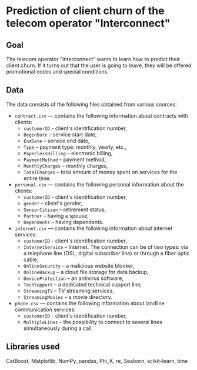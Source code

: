 # Prediction of client churn of the telecom operator "Interconnect"
## Goal
The telecom operator "Interconnect" wants to learn how to predict their client churn. 
If it turns out that the user is going to leave, they will be offered promotional codes and special conditions.
## Data
The data consists of the following files obtained from various sources:
- `contract.csv` — contains the following information about contracts with clients:
  -  `customerID` - client's identification number,
  -  `BeginDate` – service start date,
  -  `EndDate` – service end date,
  -  `Type` – payment type: monthly, yearly, etc.,
  -  `PaperlessBilling` – electronic billing,
  -  `PaymentMethod` – payment method,
  -  `MonthlyCharges` – monthly charges,
  -  `TotalCharges` – total amount of money spent on services for the entire time.
- `personal.csv` —  contains the following personal information about the clients:
  - `customerID` - client's identification number,
  - `gender` – client's gender,
  - `SeniorCitizen` – retirement status,
  - `Partner` – having a spouse,
  - `Dependents` – having dependents.
- `internet.csv` — contains the following information about internet services:
  - `customerID` - client's identification number,
  - `InternetService` – Internet. The connection can be of two types: via a telephone line (DSL, digital subscriber line) or through a fiber optic cable,
  - `OnlineSecurity` – a malicious website blocker,
  - `OnlineBackup` – a cloud file storage for data backup,
  - `DeviceProtection` – an antivirus software,
  - `TechSupport` – a dedicated technical support line,
  - `StreamingTV` – TV streaming services,
  - `StreamingMovies` – a movie directory.
- `phone.csv` — contains the following information about landline communication services:
  - `customerID` - client's identification number,
  - `MultipleLines` – the possibility to connect to several lines simultaneously during a call.
## Libraries used
CatBoost, Matplotlib, NumPy, pandas, Phi_K, re, Seaborn,  scikit-learn, time
